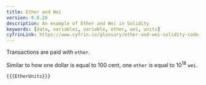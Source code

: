 ```yaml
---
title: Ether and Wei
version: 0.8.26
description: An example of Ether and Wei in Solidity
keywords: [data, variables, variable, ether, wei, units]
cyfrinLink: https://www.cyfrin.io/glossary/ether-and-wei-solidity-code-example
---
```


Transactions are paid with `ether`.

Similar to how one dollar is equal to 100 cent, one `ether` is equal to 10<sup>18</sup> `wei`.

```solidity
{{{EtherUnits}}}
```
